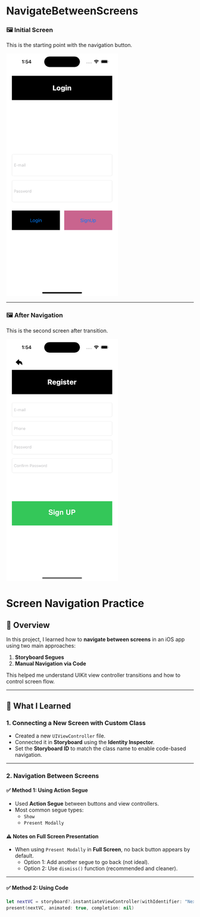 # NavigateBetweenScreens

### 🖼️ Initial Screen  
This is the starting point with the navigation button.

<img src="Screenshot.png" width="300"/>

---

### 🖼️ After Navigation  
This is the second screen after transition.

<img src="Screenshot2.png" width="300"/>

# Screen Navigation Practice

## 📱 Overview
In this project, I learned how to **navigate between screens** in an iOS app using two main approaches:
1. **Storyboard Segues**
2. **Manual Navigation via Code**

This helped me understand UIKit view controller transitions and how to control screen flow.

---

## 🧠 What I Learned

### 1. Connecting a New Screen with Custom Class
- Created a new `UIViewController` file.
- Connected it in **Storyboard** using the **Identity Inspector**.
- Set the **Storyboard ID** to match the class name to enable code-based navigation.

---


### 2. Navigation Between Screens

#### ✅ Method 1: Using Action Segue
- Used **Action Segue** between buttons and view controllers.
- Most common segue types:
  - `Show`
  - `Present Modally`

#### ⚠️ Notes on Full Screen Presentation
- When using `Present Modally` in **Full Screen**, no back button appears by default.
  - Option 1: Add another segue to go back (not ideal).
  - Option 2: Use `dismiss()` function (recommended and cleaner).

---

#### ✅ Method 2: Using Code

```swift
let nextVC = storyboard?.instantiateViewController(withIdentifier: "NextViewController") as! NextViewController
present(nextVC, animated: true, completion: nil)











